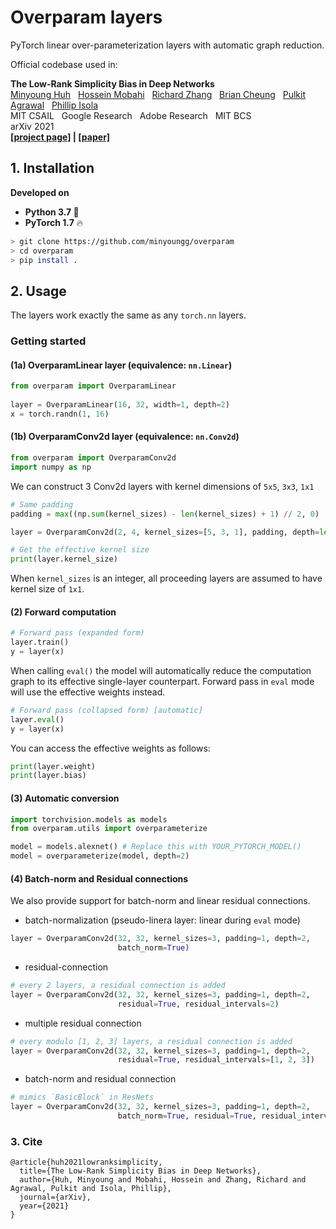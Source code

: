 # Overparam layers
PyTorch linear over-parameterization layers with automatic graph reduction.   

Official codebase used in:

**The Low-Rank Simplicity Bias in Deep Networks**  
[Minyoung Huh](http://minyounghuh.com/) &nbsp; [Hossein Mobahi]() &nbsp; [Richard Zhang](https://richzhang.github.io/) &nbsp; [Brian Cheung]() &nbsp; [Pulkit Agrawal]() &nbsp; [Phillip Isola]()     
MIT CSAIL &nbsp; Google Research &nbsp; Adobe Research &nbsp; MIT BCS   
arXiv 2021   
**[[project page]](https://minyoungg.github.io/overparam/) | [[paper]](https://arxiv.org/abs/2103.10427)**     


## 1. Installation
<b> Developed on </b> 
- <b>Python 3.7 </b> :snake:
- <b>PyTorch 1.7</b> :fire:

```bash
> git clone https://github.com/minyoungg/overparam
> cd overparam
> pip install .
```

## 2. Usage
The layers work exactly the same as any `torch.nn` layers.

###  Getting started

#### (1a) OverparamLinear layer (equivalence: `nn.Linear`) 

```python
from overparam import OverparamLinear
 
layer = OverparamLinear(16, 32, width=1, depth=2)
x = torch.randn(1, 16)
```

#### (1b) OverparamConv2d layer (equivalence: `nn.Conv2d`)

```python
from overparam import OverparamConv2d
import numpy as np
```
 
We can construct 3 Conv2d layers with kernel dimensions of `5x5`, `3x3`, `1x1`
```python
# Same padding
padding = max((np.sum(kernel_sizes) - len(kernel_sizes) + 1) // 2, 0)

layer = OverparamConv2d(2, 4, kernel_sizes=[5, 3, 1], padding, depth=len(kernel_sizes))

# Get the effective kernel size
print(layer.kernel_size)
```
When `kernel_sizes` is an integer, all proceeding layers are assumed to have kernel size of `1x1`. 

#### (2) Forward computation

```python
# Forward pass (expanded form)
layer.train()
y = layer(x)
```

When calling `eval()` the model will automatically reduce the computation graph to its effective single-layer counterpart. 
Forward pass in `eval` mode will use the effective weights instead.

```python
# Forward pass (collapsed form) [automatic]
layer.eval()
y = layer(x)
```

You can access the effective weights as follows:

```python
print(layer.weight)
print(layer.bias)
```

#### (3) Automatic conversion

```python
import torchvision.models as models
from overparam.utils import overparameterize

model = models.alexnet() # Replace this with YOUR_PYTORCH_MODEL()
model = overparameterize(model, depth=2)
```

#### (4) Batch-norm and Residual connections
We also provide support for batch-norm and linear residual connections.

- batch-normalization (pseudo-linera layer: linear during `eval` mode)
```python
layer = OverparamConv2d(32, 32, kernel_sizes=3, padding=1, depth=2, 
                        batch_norm=True)
```

- residual-connection 
```python
# every 2 layers, a residual connection is added
layer = OverparamConv2d(32, 32, kernel_sizes=3, padding=1, depth=2,
                        residual=True, residual_intervals=2)
```

- multiple residual connection
```python
# every modulo [1, 2, 3] layers, a residual connection is added
layer = OverparamConv2d(32, 32, kernel_sizes=3, padding=1, depth=2, 
                        residual=True, residual_intervals=[1, 2, 3])
```

- batch-norm and residual connection 
```python
# mimics `BasicBlock` in ResNets
layer = OverparamConv2d(32, 32, kernel_sizes=3, padding=1, depth=2, 
                        batch_norm=True, residual=True, residual_intervals=2)
```


### 3. Cite
```
@article{huh2021lowranksimplicity,
  title={The Low-Rank Simplicity Bias in Deep Networks},
  author={Huh, Minyoung and Mobahi, Hossein and Zhang, Richard and Agrawal, Pulkit and Isola, Phillip},
  journal={arXiv},
  year={2021}
}
```
